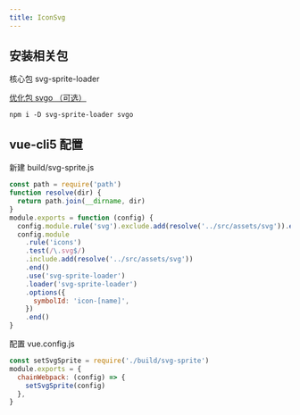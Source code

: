 ```yaml
---
title: IconSvg
---
```


## 安装相关包

核心包 svg-sprite-loader

[优化包 svgo （可选）](https://github.com/svg/svgo)


```
npm i -D svg-sprite-loader svgo
```


## vue-cli5 配置

新建 build/svg-sprite.js

```js
const path = require('path')
function resolve(dir) {
  return path.join(__dirname, dir)
}
module.exports = function (config) {
  config.module.rule('svg').exclude.add(resolve('../src/assets/svg')).end()
  config.module
    .rule('icons')
    .test(/\.svg$/)
    .include.add(resolve('../src/assets/svg'))
    .end()
    .use('svg-sprite-loader')
    .loader('svg-sprite-loader')
    .options({
      symbolId: 'icon-[name]',
    })
    .end()
}

```


配置 vue.config.js

```js
const setSvgSprite = require('./build/svg-sprite')
module.exports = {
  chainWebpack: (config) => {
    setSvgSprite(config)
  },
}

```
